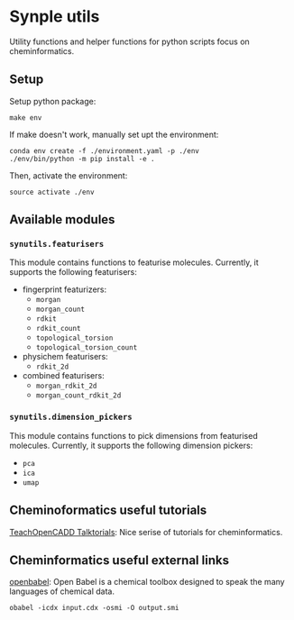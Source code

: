 # Synple utils
Utility functions and helper functions for python scripts focus on cheminformatics.

## Setup
Setup python package:

    make env

If make doesn't work, manually set upt the environment:

	conda env create -f ./environment.yaml -p ./env
	./env/bin/python -m pip install -e .

Then, activate the environment:

    source activate ./env

## Available modules
### `synutils.featurisers`
This module contains functions to featurise molecules. Currently, it supports the following featurisers:
- fingerprint featurizers:
    - `morgan`
    - `morgan_count`
    - `rdkit`
    - `rdkit_count`
    - `topological_torsion`
    - `topological_torsion_count`
- physichem featurisers:
    - `rdkit_2d`
- combined featurisers:
    - `morgan_rdkit_2d`
    - `morgan_count_rdkit_2d`
### `synutils.dimension_pickers`
This module contains functions to pick dimensions from featurised molecules. Currently, it supports the following dimension pickers:
- `pca`
- `ica`
- `umap`
## Cheminoformatics useful tutorials
[TeachOpenCADD Talktorials](https://projects.volkamerlab.org/teachopencadd/all_talktorials.html): Nice serise of tutorials for cheminformatics.

## Cheminformatics useful external links
[openbabel](https://github.com/openbabel/openbabel0): Open Babel is a chemical toolbox designed to speak the many languages of chemical data.

    obabel -icdx input.cdx -osmi -O output.smi
